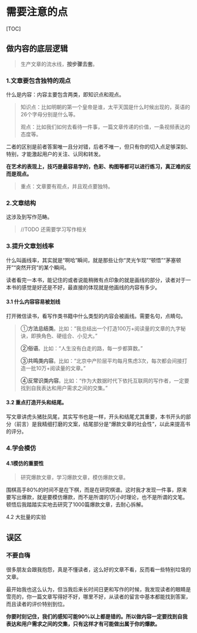 # 需要注意的点

[TOC]

## 做内容的底层逻辑

> 生产文章的流水线，**按步骤去套**。



### 1.文章要包含独特的观点

什么是内容：内容主要包含两类，即知识点和观点。

> 知识点：比如明朝的第一个皇帝是谁，太平天国是什么时候出现的，英语的26个字母分别是什么等。
>
> 观点：比如我们如何去看待一件事，一篇文章传递的价值，一条视频表达的态度等。



二者的区别是前者答案唯一且分对错，后者不唯一，但只有你的切入点足够深刻、特别，才能激起用户的关注、认同和转发。

**在艺术的表现上，技巧是最容易学的，色彩、构图等都可以进行练习，真正难的反而是观点。**

> 重点：文章要有观点，并且观点要独特。



### 2.文章结构

这涉及到写作范畴。

> //TODO 还需要学习写作相关



### 3.提升文章划线率

什么叫画线率，其实就是“啊哈”瞬间，就是那些让你“灵光乍现”“顿悟”“茅塞顿开”“突然开窍”的某个瞬间。

读者看完一本书，能记住的或者说能稍微有点印象的就是画线的部分，读者对于一本书的感觉是好还是不好，最直接的体现就是他画线的内容有多少。

#### 3.1 什么内容容易被划线

打开微信读书，看写作类书籍中什么类型的内容会被画线。需要名句，点睛句。

> ①**方法总结类**。比如：“我总结出一个打造100万+阅读量的文章的九字秘诀，即换角色、硬组合、小见大。”
>
> **②俗语**。比如：“人生没有白走的路，每一步都算数。”
>
> **③共鸣类内容**。比如：“北京中产阶层平均每月焦虑3次，每次都会间接打造一批10万+阅读量的文章。”
>
> **④反常识类内容**。比如：“作为大数据时代下依托互联网的写作者，一定要找到自我表达和用户需求之间的交集。”

#### 3.2 重点打造开头和结尾。

写文章讲虎头猪肚凤尾，其实写书也是一样，开头和结尾尤其重要，本书开头的部分（前言）是我精细打磨的文案，结尾部分是“爆款文章的社会性”，以此来提高书的评分。



### 4.学会模仿

#### 4.1模仿的重要性

> 研究爆款文章，学习爆款文章，模仿爆款文章。

围棋高手80%的时间不是在下棋，而是在研究棋谱。这时我才发现一件事，原来要写出爆款，就是要模仿爆款，而不是所谓的1万小时理论，也不是所谓的文笔。顿悟后我踏踏实实地去研究了1000篇爆款文章，去耐心拆解。

4.2 大批量的实验





## 误区

### 不要自嗨

很多朋友会跟我抱怨，真是不懂读者，这么好的文章不看，反而看一些特别垃圾的文章。

最开始我也这么认为，但当我后来长时间日更和写作的时候，我发现读者的眼睛是雪亮的，你一篇文章写得好不好，哪里不好，从读者的留言中基本都能找到答案，而且读者的评价特别到位。

**你要时刻记住，我们的感知可能90%以上都是错的。所以做内容一定要找到自我表达和用户需求之间的交集，只有这样才有可能做出属于你的爆款。**


